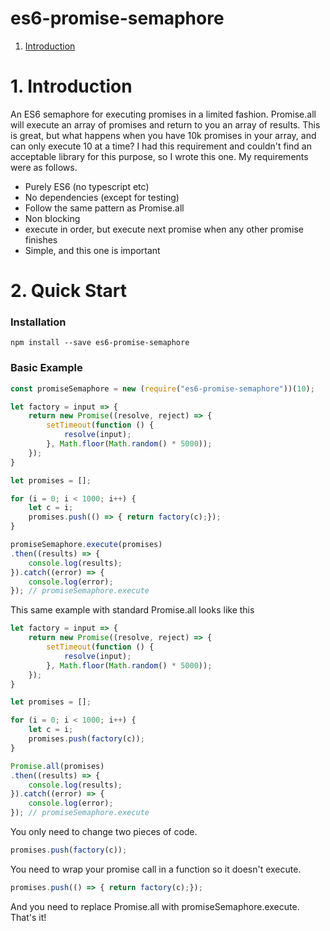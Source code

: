 # es6-promise-semaphore
1. [Introduction](#1-introduction)


# 1. Introduction
An ES6 semaphore for executing promises in a limited fashion.  Promise.all will execute an array of promises and return
to you an array of results.  This is great, but what happens when you have 10k promises in your array, and can only
execute 10 at a time?  I had this requirement and couldn't find an acceptable library for this purpose, so I wrote this
one.  My requirements were as follows.

* Purely ES6 (no typescript etc)
* No dependencies (except for testing)
* Follow the same pattern as Promise.all
* Non blocking
* execute in order, but execute next promise when any other promise finishes
* Simple, and this one is important


# 2. Quick Start

### Installation
`npm install --save es6-promise-semaphore`

### Basic Example
```javascript
const promiseSemaphore = new (require("es6-promise-semaphore"))(10);

let factory = input => {
    return new Promise((resolve, reject) => {
        setTimeout(function () {
            resolve(input);
        }, Math.floor(Math.random() * 5000));
    });
}

let promises = [];

for (i = 0; i < 1000; i++) {
    let c = i;
    promises.push(() => { return factory(c);});
}

promiseSemaphore.execute(promises)
.then((results) => {
    console.log(results);
}).catch((error) => {
    console.log(error);
}); // promiseSemaphore.execute
```

This same example with standard Promise.all looks like this
```javascript
let factory = input => {
    return new Promise((resolve, reject) => {
        setTimeout(function () {
            resolve(input);
        }, Math.floor(Math.random() * 5000));
    });
}

let promises = [];

for (i = 0; i < 1000; i++) {
    let c = i;
    promises.push(factory(c));
}

Promise.all(promises)
.then((results) => {
    console.log(results);
}).catch((error) => {
    console.log(error);
}); // promiseSemaphore.execute
```

You only need to change two pieces of code.
```javascript
promises.push(factory(c));
```
You need to wrap your promise call in a function so it doesn't execute.
```javascript
promises.push(() => { return factory(c);});
```
And you need to replace Promise.all with promiseSemaphore.execute.  That's it!
